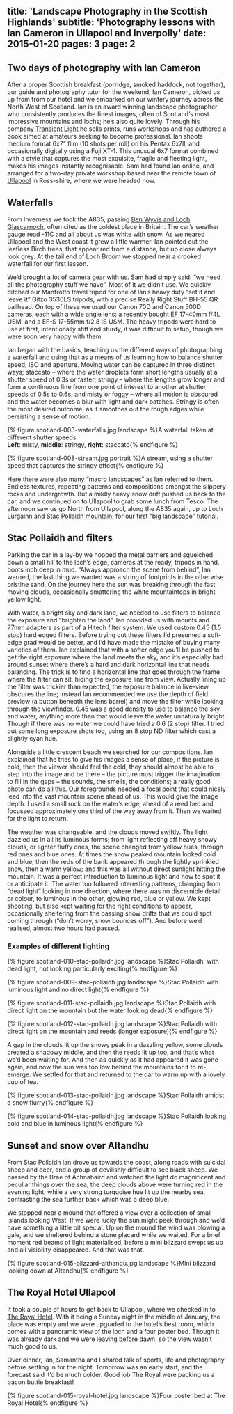 title: 'Landscape Photography in the Scottish Highlands'
subtitle: 'Photography lessons with Ian Cameron in Ullapool and Inverpolly'
date: 2015-01-20
pages: 3
page: 2
---

## Two days of photography with Ian Cameron

After a proper Scottish breakfast (porridge, smoked haddock, not together), our guide and photography tutor for the weekend, Ian Cameron, picked us up from from our hotel and we embarked on our wintery journey across the North West of Scotland. Ian is an award winning landscape photographer who consistently produces the finest images, often of Scotland‘s most impressive mountains and lochs; he’s also quite lovely. Through his company [Transient Light](http://www.transientlight.co.uk/) he sells prints, runs workshops and has authored a book aimed at amateurs seeking to become professional. Ian shoots medium format 6x7” film (10 shots per roll) on his Pentax 6x7ll, and occasionally digitally using a Fuji XT-1. This unusual 6x7 format combined with a style that captures the most exquisite, fragile and fleeting light, makes his images instantly recognisable. Sam had found Ian online, and arranged for a two-day private workshop based near the remote town of [Ullapool](http://en.wikipedia.org/wiki/Ullapool) in Ross-shire, where we were headed now.

## Waterfalls

From Inverness we took the A835, passing [Ben Wyvis and Loch Glascarnoch](http://en.wikipedia.org/wiki/Ben_Wyvis), often cited as the coldest place in Britain. The car’s weather gauge read -11C and all about us was white with snow. As we neared Ullapool and the West coast it grew a little warmer. Ian pointed out the leafless Birch trees, that appear red from a distance, but up close always look grey. At the tail end of Loch Broom we stopped near a crooked waterfall for our first lesson.

We’d brought a lot of camera gear with us. Sam had simply said: “we need all the photography stuff we have”. Most of it we didn’t use. We quickly ditched our Manfrotto travel tripod for one of Ian’s heavy duty “set it and leave it” Gitzo 3530LS tripods, with a precise Really Right Stuff BH-55 QR ballhead. On top of these we used our Canon 70D and Canon 500D cameras, each with a wide angle lens; a recently bought EF 17-40mm f/4L USM, and a EF-S 17-55mm f/2.8 IS USM. The heavy tripods were hard to use at first, intentionally stiff and sturdy, it was difficult to setup, though we were soon very happy with them.

Ian began with the basics, teaching us the different ways of photographing a waterfall and using that as a means of us learning how to balance shutter speed, ISO and aperture. Moving water can be captured in three distinct ways; staccato – where the water droplets form short lengths usually at a shutter speed of 0.3s or faster; stringy – where the lengths grow longer and form a continuous line from one point of interest to another at shutter speeds of 0.5s to 0.6s; and misty or foggy – where all motion is obscured and the water becomes a blur with light and dark patches. Stringy is often the most desired outcome, as it smoothes out the rough edges while persisting a sense of motion.

{% figure scotland-003-waterfalls.jpg landscape %}A waterfall taken at different shutter speeds<br/>__Left__: misty, __middle__: stringy, __right__: staccato{% endfigure %}

{% figure scotland-008-stream.jpg portrait %}A stream, using a shutter speed that captures the stringy effect{% endfigure %}

Here there were also many “macro landscapes” as Ian referred to them. Endless textures, repeating patterns and compositions amongst the slippery rocks and undergrowth. But a mildly heavy snow drift pushed us back to the car, and we continued on to Ullapool to grab some lunch from Tesco. The afternoon saw us go North from Ullapool, along the A835 again, up to Loch Lurgainn and [Stac Pollaidh mountain](http://en.wikipedia.org/wiki/Stac_Pollaidh), for our first “big landscape” tutorial.

## Stac Pollaidh and filters

Parking the car in a lay-by we hopped the metal barriers and squelched down a small hill to the loch’s edge, cameras at the ready, tripods in hand, boots inch deep in mud. “Always approach the scene from behind”, Ian warned, the last thing we wanted was a string of footprints in the otherwise pristine sand. On the journey here the sun was breaking through the fast moving clouds, occasionally smattering the white mountaintops in bright yellow light.

With water, a bright sky and dark land, we needed to use filters to balance the exposure and “brighten the land”. Ian provided us with mounts and 77mm adapters as part of a Hitech filter system. We used custom 0.45 (1.5 stop) hard edged filters. Before trying out these filters I’d presumed a soft-edge grad would be better, and I’d have made the mistake of buying many varieties of them. Ian explained that with a softer edge you’ll be pushed to get the right exposure where the land meets the sky, and it’s especially bad around sunset where there’s a hard and dark horizontal line that needs balancing. The trick is to find a horizontal line that goes through the frame where the filter can sit, hiding the exposure line from view. Actually lining up the filter was trickier than expected, the exposure balance in live-view obscures the line; instead Ian recommended we use the depth of field preview (a button beneath the lens barrel) and move the filter while looking through the viewfinder. 0.45 was a good density to use to balance the sky and water, anything more than that would leave the water unnaturally bright. Though if there was no water we could have tried a 0.6 (2 stop) filter. I tried out some long exposure shots too, using an 8 stop ND filter which cast a slightly cyan hue.

Alongside a little crescent beach we searched for our compositions. Ian explained that he tries to give his images a sense of place, if the picture is cold, then the viewer should feel the cold, they should almost be able to step into the image and be there – the picture must trigger the imagination to fill in the gaps – the sounds, the smells, the conditions; a really good photo can do all this. Our foregrounds needed a focal point that could nicely lead into the vast mountain scene ahead of us. This would give the image depth. I used a small rock on the water’s edge, ahead of a reed bed and focussed approximately one third of the way away from it. Then we waited for the light to return.

The weather was changeable, and the clouds moved swiftly. The light dazzled us in all its luminous forms; from light reflecting off heavy snowy clouds, or lighter fluffy ones, the scene changed from yellow hues, through red ones and blue ones. At times the snow peaked mountain looked cold and blue, then the reds of the bank appeared through the lightly sprinkled snow, then a warm yellow; and this was all without direct sunlight hitting the mountain. It was a perfect introduction to luminous light and how to spot it or anticipate it. The water too followed interesting patterns, changing from “dead light” looking in one direction, where there was no discernible detail or colour, to luminous in the other, glowing red, blue or yellow. We kept shooting, but also kept waiting for the right conditions to appear, occasionally sheltering from the passing snow drifts that we could spot coming through (“don’t worry, snow bounces off”). And before we’d realised, almost two hours had passed.

### Examples of different lighting

{% figure scotland-010-stac-pollaidh.jpg landscape %}Stac Pollaidh, with dead light, not looking particularly exciting{% endfigure %}

{% figure scotland-009-stac-pollaidh.jpg landscape %}Stac Pollaidh with luminous light and no direct light{% endfigure %}

{% figure scotland-011-stac-pollaidh.jpg landscape %}Stac Pollaidh with direct light on the mountain but the water looking dead{% endfigure %}

{% figure scotland-012-stac-pollaidh.jpg landscape %}Stac Pollaidh with direct light on the mountain and reeds (longer exposure){% endfigure %}

A gap in the clouds lit up the snowy peak in a dazzling yellow, some clouds created a shadowy middle, and then the reeds lit up too, and that’s what we’d been waiting for. And then as quickly as it had appeared it was gone again, and now the sun was too low behind the mountains for it to re-emerge. We settled for that and returned to the car to warm up with a lovely cup of tea.

{% figure scotland-013-stac-pollaidh.jpg landscape %}Stac Pollaidh amidst a snow flurry{% endfigure %}

{% figure scotland-014-stac-pollaidh.jpg landscape %}Stac Pollaidh looking cold and blue in luminous light{% endfigure %}

## Sunset and snow over Altandhu

From Stac Pollaidh Ian drove us towards the coast, along roads with suicidal sheep and deer, and a group of devilishly difficult to see black sheep. We passed by the Brae of Achnahaird and watched the light do magnificent and peculiar things over the sea; the deep clouds above were turning red in the evening light, while a very strong turquoise hue lit up the nearby sea, contrasting the sea further back which was a deep blue.

We stopped near a mound that offered a view over a collection of small islands looking West. If we were lucky the sun might peek through and we’d have something a little bit special. Up on the mound the wind was blowing a gale, and we sheltered behind a stone placard while we waited. For a brief moment red beams of light materialised, before a mini blizzard swept us up and all visibility disappeared. And that was that.

{% figure scotland-015-blizzard-althandu.jpg landscape %}Mini blizzard looking down at Altandhu{% endfigure %}

## The Royal Hotel Ullapool

It took a couple of hours to get back to Ullapool, where we checked in to [The Royal Hotel](http://www.tripadvisor.co.uk/ShowUserReviews-g316004-d254018-r250810192-Royal_Hotel-Ullapool_Scottish_Highlands_Scotland.html). With it being a Sunday night in the middle of January, the place was empty and we were upgraded to the hotel’s best room, which comes with a panoramic view of the loch and a four poster bed. Though it was already dark and we were leaving before dawn, so the view wasn’t much good to us.

Over dinner, Ian, Samantha and I shared talk of sports, life and photography before settling in for the night. Tomorrow was an early start, and the forecast said it’d be much colder. Good job The Royal were packing us a bacon buttie breakfast!

{% figure scotland-015-royal-hotel.jpg landscape %}Four poster bed at The Royal Hotel{% endfigure %}
